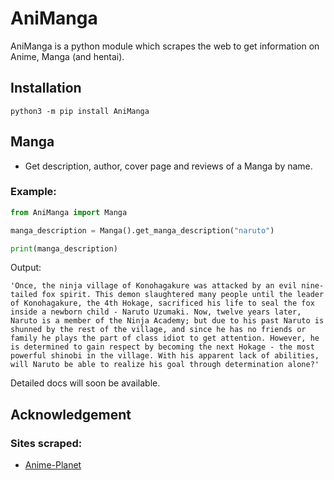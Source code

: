 # AniManga 

AniManga is a python module which scrapes the web to get information on Anime, Manga (and hentai).

## Installation

```
python3 -m pip install AniManga
```

## Manga
- Get description, author, cover page and reviews of a Manga by name.

### Example:

```py
from AniManga import Manga

manga_description = Manga().get_manga_description("naruto")

print(manga_description)
```

Output:
```
'Once, the ninja village of Konohagakure was attacked by an evil nine-tailed fox spirit. This demon slaughtered many people until the leader of Konohagakure, the 4th Hokage, sacrificed his life to seal the fox inside a newborn child - Naruto Uzumaki. Now, twelve years later, Naruto is a member of the Ninja Academy; but due to his past Naruto is shunned by the rest of the village, and since he has no friends or family he plays the part of class idiot to get attention. However, he is determined to gain respect by becoming the next Hokage - the most powerful shinobi in the village. With his apparent lack of abilities, will Naruto be able to realize his goal through determination alone?'
```

Detailed docs will soon be available.

## Acknowledgement
### Sites scraped:
- [Anime-Planet](https://animeplanet.com)
